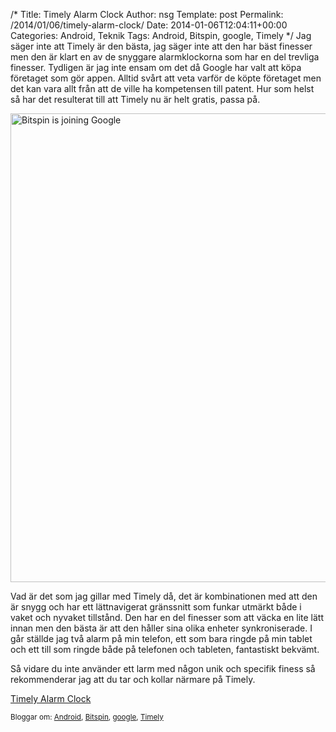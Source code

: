 /*
 Title: Timely Alarm Clock
 Author: nsg
 Template: post
 Permalink: /2014/01/06/timely-alarm-clock/
 Date: 2014-01-06T12:04:11+00:00
 Categories: Android, Teknik
 Tags: Android, Bitspin, google, Timely
*/
Jag säger inte att Timely är den bästa, jag säger inte att den har bäst finesser men den är klart en av de snyggare alarmklockorna som har en del trevliga finesser. Tydligen är jag inte ensam om det då Google har valt att köpa företaget som gör appen. Alltid svårt att veta varför de köpte företaget men det kan vara allt från att de ville ha kompetensen till patent. Hur som helst så har det resulterat till att Timely nu är helt gratis, passa på.

[<img src="http://cdn.junkpile.se/2014/01/Screen-Shot-2014-01-06-at-12.51.57-1024x750.png" alt="Bitspin is joining Google" width="1024" height="750" class="aligncenter size-large wp-image-1292" />][1]

Vad är det som jag gillar med Timely då, det är kombinationen med att den är snygg och har ett lättnavigerat gränssnitt som funkar utmärkt både i vaket och nyvaket tillstånd. Den har en del finesser som att väcka en lite lätt innan men den bästa är att den håller sina olika enheter synkroniserade. I går ställde jag två alarm på min telefon, ett som bara ringde på min tablet och ett till som ringde både på telefonen och tableten, fantastiskt bekvämt.

Så vidare du inte använder ett larm med någon unik och specifik finess så rekommenderar jag att du tar och kollar närmare på Timely.

[Timely Alarm Clock][2]

<small> <p class='technorati-tags'>
  Bloggar om: <a class='technorati-link' href='http://bloggar.se/om/Android' rel='tag' target='_self'>Android</a>, <a class='technorati-link' href='http://bloggar.se/om/Bitspin' rel='tag' target='_self'>Bitspin</a>, <a class='technorati-link' href='http://bloggar.se/om/google' rel='tag' target='_self'>google</a>, <a class='technorati-link' href='http://bloggar.se/om/Timely' rel='tag' target='_self'>Timely</a>
</p></small>

 [1]: http://cdn.junkpile.se/2014/01/Screen-Shot-2014-01-06-at-12.51.57.png
 [2]: https://play.google.com/store/apps/details?id=ch.bitspin.timely